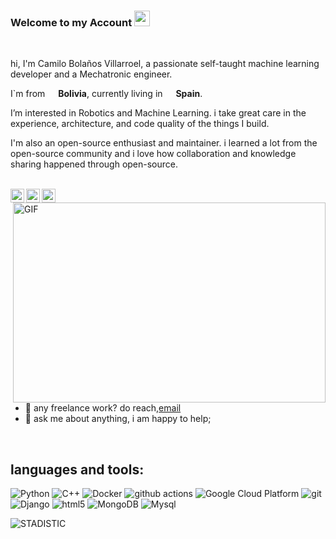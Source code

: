 ### Welcome to my Account <img src="https://media.giphy.com/media/hvRJCLFzcasrR4ia7z/giphy.gif" width="25px">
<br />
<p>hi, I'm Camilo Bolaños Villarroel, a passionate self-taught machine learning developer and a Mechatronic engineer.</p>
<p>I`m from <img src="https://img.icons8.com/color/48/000000/bolivia.png" width="13"/> <b>Bolivia</b>, currently living in <img src="https://img.icons8.com/color/48/000000/spain.png" width="13"/> <b>Spain</b>. </p>
<p>I’m interested in Robotics and Machine Learning. i take great care in the experience, architecture, and code quality of the things I build.</p>

<p>I'm also an open-source enthusiast and maintainer. i learned a lot from the open-source community and i love how collaboration and knowledge sharing happened through open-source.</p>
<br>

<a href="https://discord.gg/KerasLion">
  <img align="left" alt="Discord" width="22px" src="https://raw.githubusercontent.com/peterthehan/peterthehan/master/assets/discord.svg" />
</a>
<a href="https://twitter.com/camilobit">
  <img align="left" alt="Twitter" width="22px" src="https://raw.githubusercontent.com/peterthehan/peterthehan/master/assets/twitter.svg" />
</a>
<a href="https://www.linkedin.com/in/camilo-bolanos-v/">
  <img align="left" alt="LinkedIN" width="22px" src="https://raw.githubusercontent.com/peterthehan/peterthehan/master/assets/linkedin.svg" />
</a>
  <img align="right" alt="GIF" src="https://github.com/abhisheknaiidu/abhisheknaiidu/blob/master/code.gif?raw=true" width="500" height="320" />
  <br>
  
- 💼 any freelance work? do reach,[email](mailto:cam19kab@gmail.com:) <br>
- 💬 ask me about anything, i am happy to help;
<br>
<h2>languages and tools:</h2>  
<p>
  <img alt="Python" src="https://img.shields.io/badge/Python-3776AB?style=for-the-badge&logo=python&logoColor=white" />
  <img alt="C++" src="https://img.shields.io/badge/C%2B%2B-00599C?style=for-the-badge&logo=c%2B%2B&logoColor=white" /> 
  <img alt="Docker" src="https://img.shields.io/badge/-Docker-46a2f1?style=flat-square&logo=docker&logoColor=white" />
  <img alt="github actions" src="https://img.shields.io/badge/-Github_Actions-2088FF?style=flat-square&logo=github-actions&logoColor=white" />
  <img alt="Google Cloud Platform" src="https://img.shields.io/badge/-Google_Cloud_Platform-1a73e8?style=flat-square&logo=google-cloud&logoColor=white" />
  <img alt="git" src="https://img.shields.io/badge/-Git-F05032?style=flat-square&logo=git&logoColor=white" />
  <img alt="Django" src="https://img.shields.io/badge/Django-092E20?style=for-the-badge&logo=django&logoColor=white" />
  <img alt="html5" src="https://img.shields.io/badge/-HTML5-E34F26?style=flat-square&logo=html5&logoColor=white" />
  <img alt="MongoDB" src="https://img.shields.io/badge/-MongoDB-13aa52?style=flat-square&logo=mongodb&logoColor=white" />
  <img alt="Mysql" src="https://img.shields.io/badge/MySQL-00000F?style=for-the-badge&logo=mysql&logoColor=white" />
</p>
 <img alt="STADISTIC" src="https://github-readme-stats.vercel.app/api/top-langs/?username=cam19kab&theme=blue-green" />

<!---
cam19kab/cam19kab is a ✨ special ✨ repository because its `README.md` (this file) appears on your GitHub profile.
You can click the Preview link to take a look at your changes.
--->

